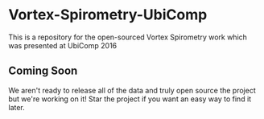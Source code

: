 # Vortex-Spirometry-UbiComp
This is a repository for the open-sourced Vortex Spirometry work which was presented at UbiComp 2016

## Coming Soon
We aren't ready to release all of the data and truly open source the project but we're working on it! Star the project if you want an easy way to find it later.
